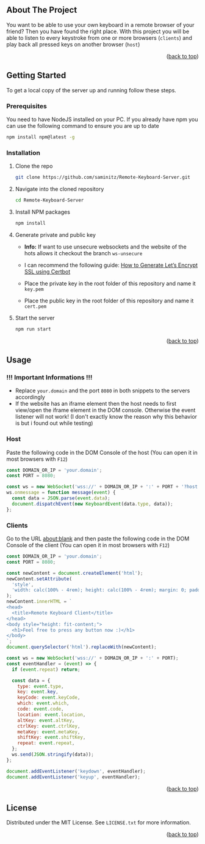 <!-- ABOUT THE PROJECT -->
## About The Project

You want to be able to use your own keyboard in a remote browser of your friend?
Then you have found the right place.
With this project you will be able to listen to every keystroke from one or more browsers (`clients`) and play back all pressed keys on another browser (`host`)

<p align="right">(<a href="#readme-top">back to top</a>)</p>


<!-- GETTING STARTED -->
## Getting Started

To get a local copy of the server up and running follow these steps.

### Prerequisites

You need to have NodeJS installed on your PC. If you already have npm you can use the following command to ensure you are up to date

  ```sh
  npm install npm@latest -g
  ```

### Installation

1. Clone the repo
   ```sh
   git clone https://github.com/saminitz/Remote-Keyboard-Server.git
   ```
   
2. Navigate into the cloned repository
    ```sh
    cd Remote-Keyboard-Server
    ```

3. Install NPM packages
   ```sh
   npm install
   ```

4. Generate private and public key
    * **Info:** If want to use  unsecure websockets and the website of the hots allows it checkout the branch `ws-unsecure`

    * I can recommend the following guide: [How to Generate Let’s Encrypt SSL using Certbot](https://tecadmin.net/how-to-generate-lets-encrypt-ssl-using-certbot/)

    * Place the private key in the root folder of this repository and name it `key.pem`
    * Place the public key in the root folder of this repository and name it `cert.pem`

5. Start the server
   ```sh
   npm run start
   ```

<p align="right">(<a href="#readme-top">back to top</a>)</p>



<!-- USAGE EXAMPLES -->
## Usage

### **!!! Important Informations !!!**
 * Replace `your.domain` and the port `8080` in both snippets to the servers accordingly
 * If the website has an iframe element then the host needs to first view/open the iframe element in the DOM console. Otherwise the event listener will not work! (I don't exactly know the reason why this behavior is but i found out while testing)

### Host

Paste the following code in the DOM Console of the host (You can open it in most browsers with `F12`)
```js
const DOMAIN_OR_IP = 'your.domain';
const PORT = 8080;

const ws = new WebSocket('wss://' + DOMAIN_OR_IP + ':' + PORT + '?host');
ws.onmessage = function message(event) {
  const data = JSON.parse(event.data);
  document.dispatchEvent(new KeyboardEvent(data.type, data));
};
```

### Clients

Go to the URL [about:blank](about:blank) and then paste the following code in the DOM Console of the client (You can open it in most browsers with `F12`)
```js
const DOMAIN_OR_IP = 'your.domain';
const PORT = 8080;

const newContent = document.createElement('html');
newContent.setAttribute(
  'style',
  'width: calc(100% - 4rem); height: calc(100% - 4rem); margin: 0; padding: 2rem; display: flex; justify-content: center; align-items: center; color: white; background-color: #35363a; font-family: monospace;'
);
newContent.innerHTML = `
<head>
  <title>Remote Keyboard Client</title>
</head>
<body style="height: fit-content;">
  <h1>Feel free to press any button now :)</h1>
</body>
`;
document.querySelector('html').replaceWith(newContent);

const ws = new WebSocket('wss://' + DOMAIN_OR_IP + ':' + PORT);
const eventHandler = (event) => {
  if (event.repeat) return;

  const data = {
    type: event.type,
    key: event.key,
    keyCode: event.keyCode,
    which: event.which,
    code: event.code,
    location: event.location,
    altKey: event.altKey,
    ctrlKey: event.ctrlKey,
    metaKey: event.metaKey,
    shiftKey: event.shiftKey,
    repeat: event.repeat,
  };
  ws.send(JSON.stringify(data));
};

document.addEventListener('keydown', eventHandler);
document.addEventListener('keyup', eventHandler);
```

<p align="right">(<a href="#readme-top">back to top</a>)</p>



<!-- LICENSE -->
## License

Distributed under the MIT License. See `LICENSE.txt` for more information.

<p align="right">(<a href="#readme-top">back to top</a>)</p>

